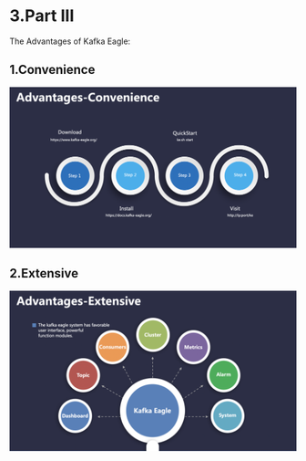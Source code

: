 # 3.Part III

The Advantages of Kafka Eagle:

## 1.Convenience

![Part III](../.gitbook/assets/partiii1-2x.png)

## 2.Extensive

![Part III](../.gitbook/assets/partiii2-2x.png)


